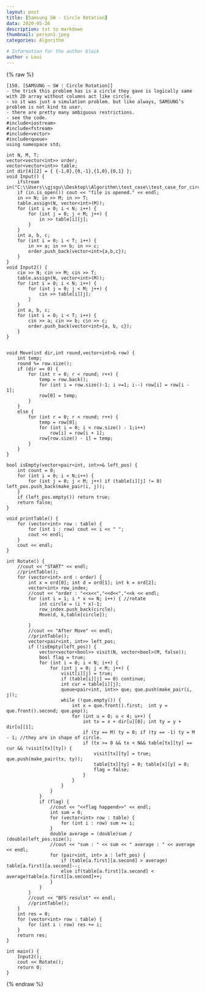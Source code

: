 ```yaml
---
layout: post
title: [Samsung SW - Circle Rotation]
data: 2020-05-26
description: txt to markdown
thumbnail: person1.jpeg
categories: Algorithm

# Information for the author block
author : Loui
---
```


{% raw %}

	﻿[150. [SAMSUNG – SW : Circle Rotation]] 
	- the trick this problem has is a circle they gave is logically same with 2D array without columns act like circle.
	- so it was just a simulation problem. but like always, SAMSUNG’s problem is not kind to user.
	- there are pretty many ambiguous restrictions.
	- see the code.
	#include<iostream>
	#include<fstream>
	#include<vector>
	#include<queue>
	using namespace std;
	
	int N, M, T;
	vector<vector<int>> order;
	vector<vector<int>> table;
	int dir[4][2] = { {-1,0},{0,-1},{1,0},{0,1} };
	void Input() {
		ifstream in("C:\\Users\\gjsgu\\Desktop\\Algorithm\\test_case\\test_case_for_circle_rotation.txt");
		if (in.is_open()) cout << "file is opened." << endl;
		in >> N; in >> M; in >> T;
		table.assign(N, vector<int>(M));
		for (int i = 0; i < N; i++) {
			for (int j = 0; j < M; j++) {
				in >> table[i][j];
			}
		}
		int a, b, c;
		for (int i = 0; i < T; i++) {
			in >> a; in >> b; in >> c;
			order.push_back(vector<int>{a,b,c});
		}
	}
	void Input2() {
		cin >> N; cin >> M; cin >> T;
		table.assign(N, vector<int>(M));
		for (int i = 0; i < N; i++) {
			for (int j = 0; j < M; j++) {
				cin >> table[i][j];
			}
		}
		int a, b, c;
		for (int i = 0; i < T; i++) {
			cin >> a; cin >> b; cin >> c;
			order.push_back(vector<int>{a, b, c});
		}
	}
	
	
	void Move(int dir,int round,vector<int>& row) {
		int temp;
		round %= row.size();
		if (dir == 0) {
			for (int r = 0; r < round; r++) {
				temp = row.back();
				for (int i = row.size()-1; i >=1; i--) row[i] = row[i - 1];
				row[0] = temp;
			}
		}
		else {
			for (int r = 0; r < round; r++) {
				temp = row[0];
				for (int i = 0; i < row.size() - 1;i++) 
					row[i] = row[i + 1];
				row[row.size() - 1] = temp;
			}
		}
	}
	
	bool isEmpty(vector<pair<int, int>>& left_pos) {
		int count = 0;
		for (int i = 0; i < N;i++) {
			for (int j = 0; j < M; j++) if (table[i][j] != 0) left_pos.push_back(make_pair(i, j));
		}
		if (left_pos.empty()) return true;
		return false;
	}
	
	void printTable() {
		for (vector<int> row : table) {
			for (int i : row) cout << i << " ";
			cout << endl;
		}
		cout << endl;
	}
	
	int Rotate() {
		//cout << "START" << endl;
		//printTable();
		for (vector<int> ord : order) {
			int x = ord[0]; int d = ord[1]; int k = ord[2];
			vector<int> row_index;
			//cout << "order : "<<x<<","<<d<<","<<k << endl;
			for (int i = 1; i * x <= N; i++) { //rotate
				int circle = (i * x)-1;
				row_index.push_back(circle);
				Move(d, k,table[circle]);
				
			}
			//cout << "After Move" << endl;
			//printTable();
			vector<pair<int, int>> left_pos;
			if (!isEmpty(left_pos)) {
				vector<vector<bool>> visit(N, vector<bool>(M, false));
				bool flag = true;
				for (int i = 0; i < N; i++) {
					for (int j = 0; j < M; j++) {
						visit[i][j] = true;
						if (table[i][j] == 0) continue;
						int cur = table[i][j];
						queue<pair<int, int>> que; que.push(make_pair(i, j));
						while (!que.empty()) {
							int x = que.front().first;  int y = que.front().second; que.pop();
							for (int u = 0; u < 4; u++) {
								int tx = x + dir[u][0]; int ty = y + dir[u][1];
								if (ty == M) ty = 0; if (ty == -1) ty = M - 1; //they are in shape of circle.
								if (tx >= 0 && tx < N&& table[tx][ty] == cur && !visit[tx][ty]) {
									visit[tx][ty] = true; que.push(make_pair(tx, ty));
									table[tx][ty] = 0; table[x][y] = 0;
									flag = false;
								}
							}
						}
					}
				}
				if (flag) {
					//cout << "<<flag happend>>" << endl;
					int sum = 0;
					for (vector<int> row : table) {
						for (int i : row) sum += i;
					}
					double average = (double)sum / (double)left_pos.size();
					//cout << "sum : " << sum << " average : " << average << endl;
					for (pair<int, int> a : left_pos) {
						if (table[a.first][a.second] > average) table[a.first][a.second]--;
						else if(table[a.first][a.second] < average)table[a.first][a.second]++;
					}
				}
			}
			//cout << "BFS resulst" << endl;
			//printTable();
		}
		int res = 0;
		for (vector<int> row : table) {
			for (int i : row) res += i;
		}
		return res;
	}
	
	int main() {
		Input2();
		cout << Rotate();
		return 0;
	}
	
	
	
	
{% endraw %}

